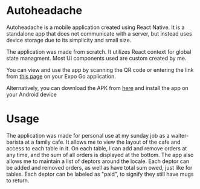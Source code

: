 # Autoheadache

Autoheadache is a mobile application created using React Native. It is a standalone app that does not communicate with a server, but instead uses device storage due to its simplicity and small size.

The application was made from scratch. It utilizes React context for global state managment. Most UI components used are custom created by me.

You can view and use the app by scanning the QR code or entering the link from <a target="_blank" href="https://expo.dev/@nusretwazowski/autoheadache">this page</a> on your Expo Go application.

Alternatively, you can download the APK from <a target="_blank" href="https://drive.google.com/file/d/1jgOulxOZI_8KpP519vMenmzwWxSyNELc/view?usp=share_link">here</a> and install the app on your Android device

# Usage

The application was made for personal use at my sunday job as a waiter-barista at a family cafe. It allows me to view the layout of the cafe and access to each table in it. On each table, I can add and remove orders at any time, and the sum of all orders is displayed at the bottom. The app also allows me to maintain a list of deptors around the locale. Each deptor can be added and removed orders, as well as have total sum owed, just like for tables. Each deptor can be labeled as "paid", to signify they still have mugs to return.
